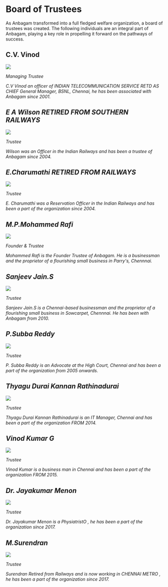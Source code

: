 # Board of Trustees

As Anbagam transformed into a full fledged welfare organization, a board of trustees was created. The following individuals are an integral part of Anbagam, playing a key role in propelling it forward on the pathways of success.


</section><section>

# C.V. Vinod

<img src="%url%assets/trustees/cvvinod.jpg" class=" img-fluid img-max-300" />

<em>Managing Trustee</em>

<em class="about">C.V Vinod an officer of INDIAN TELECOMMUNICATION SERVICE RETD AS CHIEF General Manager, BSNL, Chennai, he has been associated with Anbagam since 2001.<em>

</section><section>

# E A Wilson RETIRED FROM SOUTHERN RAILWAYS

<img src="%url%assets/trustees/wilson.jpg" class=" img-fluid img-max-300" />

<em>Trustee</em>

<em class="about">Wilson was an Officer in the Indian Railways and has been a trustee of Anbagam since 2004.</em>

</section><section>

# E.Charumathi RETIRED FROM RAILWAYS

<img src="%url%assets/trustees/charumathi.jpg" class=" img-fluid img-max-300" />

<em>Trustee</em>

<em class="about">E. Charumathi was a Reservation Officer in the Indian Railways and has been a part of the organization since 2004.</em>

</section><section>

# M.P.Mohammed Rafi

<img src="%url%assets/trustees/mohammed-rafi.jpg" class=" img-fluid img-max-300" />

<em>Founder & Trustee</em>

<em class="about">Mohammed Rafi is the Founder Trustee of Anbagam. He is a businessman and the proprietor of a flourishing small business in Parry's, Chennnai.</em>

</section><section>

# Sanjeev Jain.S

<img src="%url%assets/trustees/sanjeev-jain.jpg" class=" img-fluid img-max-300" />

<em>Trustee</em>

<em class="about">Sanjeev Jain.S is a Chennai-based businessman and the proprietor of a flourishing small business in Sowcarpet, Chennnai. He has been with Anbagam from 2010.</em>

</section><section>

# P.Subba Reddy

<img src="%url%assets/trustees/subbareddy.jpg" class=" img-fluid img-max-300" />

<em>Trustee</em>

<em class="about">P. Subba Reddy is an Advocate at the High Court, Chennai and has been a part of the organization from 2005 onwards.</em>

</section><section>

# Thyagu Durai Kannan Rathinadurai

<img src="%url%assets/trustees/thyagu.jpg" class=" img-fluid img-max-300" />

<em>Trustee</em>

<em class="about">Thyagu Durai Kannan Rathinadurai is an IT Manager, Chennai and has been a part of the organization FROM 2014.</em>

</section><section>

# Vinod Kumar G

<img src="%url%assets/trustees/vinodkumar.jpg" class=" img-fluid img-max-300" />

<em>Trustee</em>

<em class="about"> Vinod Kumar is a business man in Chennai and has been a part of the organization FROM 2015.</em>

</section><section>


# Dr. Jayakumar Menon

<img src="%url%assets/trustees/dr-jayakumar-menon.jpg" class=" img-fluid img-max-300" />

<em>Trustee</em>

<em class="about">Dr. Jayakumar Menon is a PhysiatristO , he   has been a part of the organization since 2017.</em>

</section><section>


# M.Surendran

<img src="%url%assets/trustees/Surendran.jpg" class=" img-fluid img-max-300" />

<em>Trustee</em>

<em class="about">Surendran Retired from Railways and is now working in CHENNAI METRO , he   has been a part of the organization since 2017.</em>

</section><section>

